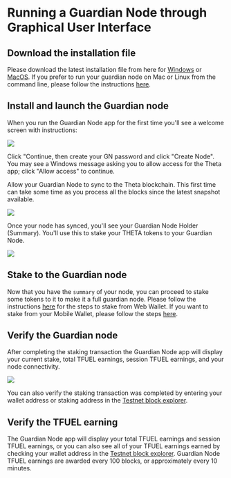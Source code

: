 # Running a Guardian Node through Graphical User Interface

## Download the installation file

Please download the latest installation file from here for [Windows](https://s3.us-east-2.amazonaws.com/assets.thetatoken.org/apps/guardian-node/ThetaGN+Setup+0.0.8.exe?latest=true) or [MacOS](https://s3.us-east-2.amazonaws.com/assets.thetatoken.org/apps/guardian-node/ThetaGN-0.0.8.dmg). If you prefer to run your guardian node on Mac or Linux from the command line, please follow the instructions [here](./CLI.md#running-a-guardian-node-through-command-line). 

## Install and launch the Guardian node

When you run the Guardian Node app for the first time you'll see a welcome screen with instructions:

![](./images/GN_welcome.png)

Click "Continue, then create your GN password and click "Create Node". You may see a Windows message asking you to allow access for the Theta app; click "Allow access" to continue. 

Allow your Guardian Node to sync to the Theta blockchain. This first time can take some time as you process all the blocks since the latest snapshot available. 

![](./images/GN_syncing.png)

Once your node has synced, you'll see your Guardian Node Holder (Summary). You'll use this to stake your THETA tokens to your Guardian Node. 

![](./images/GN_deposit_stake.png)

## Stake to the Guardian node

Now that you have the `summary` of your node, you can proceed to stake some tokens to it to make it a full guardian node. Please follow the instructions [here](./STAKING.md#staking-through-web-wallet) for the steps to stake from Web Wallet. If you want to stake from your Mobile Wallet, please follow the steps [here](./STAKING.md#staking-through-mobile-wallet).

## Verify the Guardian node

After completing the staking transaction the Guardian Node app will display your current stake, total TFUEL earnings, session TFUEL earnings, and your node connectivity. 

![](./images/GN_verified.png)

You can also verify the staking transaction was completed by entering your wallet address or staking address in the [Testnet block explorer](https://guardian-testnet-explorer.thetatoken.org/). 

## Verify the TFUEL earning

The Guardian Node app will display your total TFUEL earnings and session TFUEL earnings, or you can also see all of your TFUEL earnings earned by checking your wallet address in the [Testnet block explorer](https://guardian-testnet-explorer.thetatoken.org/). Guardian Node TFUEL earnings are awarded every 100 blocks, or approximately every 10 minutes.  
